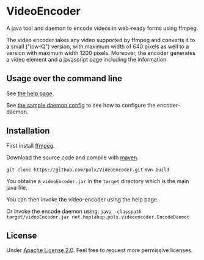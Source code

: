 # VideoEncoder

A java tool and daemon to encode videos in web-ready forms using ffmpeg.

The video encoder takes any video supported by ffmpeg and converts it to a
small ("low-Q") version, with maximum width of 640 pixels as well to a version with maximum width 1200 pixels.
Moreover, the encoder generates a video element and a javascript page including the information. 

## Usage over the command line

See [the help page](src/main/java/resources/net/hoplahup/polx/videoencoder/help-page.txt).

See [the sample daemon config](src/main/java/resources/net/hoplahup/polx/videoencoder/sample-daemon-config.properties) to see how to configure the encoder-daemon.

## Installation

First install [ffmpeg](https://ffmpeg.org).

Download the source code and compile with [maven](https://maven.apache.org).

`git clone https://github.com/polx/VideoEncoder.git`
`mvn build`

You obtaine a `videoEncoder.jar` in the `target` directory which is the main java file.

You can then invoke the video-encoder using the help page.

Or invoke the encode daemon using:
`java -classpath target/videoEncoder.jar net.hoplahup.polx.videoencoder.EncodeDaemon`


## License

Under [Apache License 2.0](LICENSE).
Feel free to request more permissive licenses.

